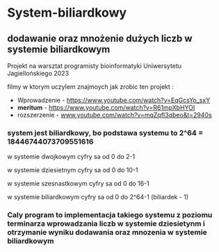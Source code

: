 # System-biliardkowy
## dodawanie oraz mnożenie  dużych  liczb w systemie biliardkowym 

Projekt na warsztat programisty bioinformatyki Uniwersytetu Jagiellońskiego 2023

filmy w ktorym uczylem znajmoych jak zrobic ten projekt :
- Wprowadzenie - https://www.youtube.com/watch?v=EqGcsYo_sxY
- **meritum** - https://www.youtube.com/watch?v=R61mpXbHYOI
- rozszerzenie - www.youtube.com/watch?v=mqZqfI3qbeo&t=2940s

### system jest biliardkowy, bo podstawa systemu to 2^64 = 18446744073709551616

w systemie dwojkowym cyfry sa od 0 do 2-1

w systemie dziesietnym cyfry sa od 0 do 10-1

w systemie szesnastkowym cyfry sa od 0 do 16-1

w systemie biliardkowym cyfry sa od 0 do 2^64-1 (biliardek - 1)

### Caly program to implementacja takiego systemu z poziomu terminarza wprowadzania liczb w systemie dziesietynm i otrzymanie wyniku dodawania oraz mnozenia w systemie biliardkowym
